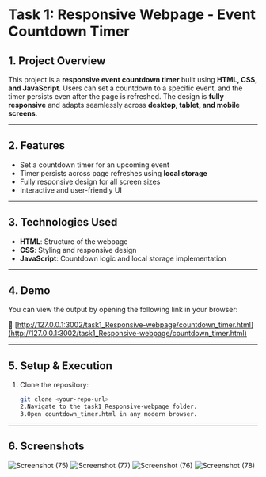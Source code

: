 # **Task 1: Responsive Webpage - Event Countdown Timer**

## **1. Project Overview**  
This project is a **responsive event countdown timer** built using **HTML, CSS, and JavaScript**. Users can set a countdown to a specific event, and the timer persists even after the page is refreshed. The design is **fully responsive** and adapts seamlessly across **desktop, tablet, and mobile screens**.

---

## **2. Features**  
-  Set a countdown timer for an upcoming event  
-  Timer persists across page refreshes using **local storage**  
-  Fully responsive design for all screen sizes  
-  Interactive and user-friendly UI  

---

## **3. Technologies Used**  
- **HTML**: Structure of the webpage  
- **CSS**: Styling and responsive design  
- **JavaScript**: Countdown logic and local storage implementation  

---

## **4. Demo**  
You can view the output by opening the following link in your browser:  

🔗 [http://127.0.0.1:3002/task1_Responsive-webpage/countdown_timer.html](http://127.0.0.1:3002/task1_Responsive-webpage/countdown_timer.html)

---

  
## **5. Setup & Execution**  
1. Clone the repository:  
   ```sh
   git clone <your-repo-url>
   2.Navigate to the task1_Responsive-webpage folder.
   3.Open countdown_timer.html in any modern browser.
---

## **6. Screenshots**

![Screenshot (75)](https://github.com/user-attachments/assets/05fc9b78-c0e8-43a0-b3ca-c7d75d82aa5e)
![Screenshot (77)](https://github.com/user-attachments/assets/ec71ee06-017f-4a29-b13d-7496658ed270)
![Screenshot (76)](https://github.com/user-attachments/assets/7c4406c9-1110-4dc3-9441-51b54cf5a4d0)
![Screenshot (78)](https://github.com/user-attachments/assets/3f3da8cb-3c75-4969-8e95-278f3917673d)



